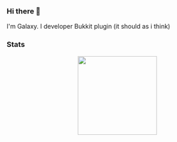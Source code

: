 ### Hi there 👋

I'm Galaxy. I developer Bukkit plugin (it should as i think)

### Stats
<div align="center">
  <img height="180em" src="https://github-readme-stats.vercel.app/api?username=Galaxy-VN&count_private=true&show_icons=true&theme=dark" />
</div>

